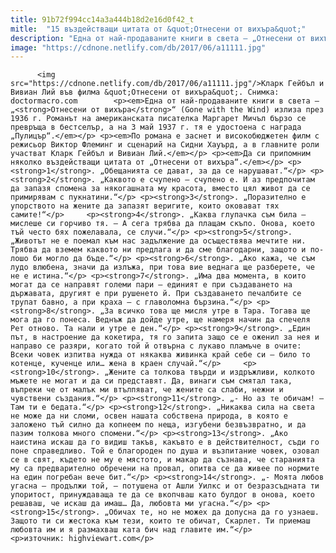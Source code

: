 ```yaml
---
title: 91b72f994cc14a3a444b18d2e16d0f42_t
mitle:  "15 въздействащи цитата от &quot;Отнесени от вихъра&quot;"
description: "Една от най-продаваните книги в света – „Отнесени от вихъра“ (Gone with the Wind) излиза през 1936 г. Романът на американската писателка Маргарет Мичъл бързо се превръща в бестселър, а на 3 май 1937 г. тя е удостоена с награда „Пулицър“. По романа е заснет и високобюджетен филм с режисьор Виктор Флеминг и сценарий на …"
image: "https://cdnone.netlify.com/db/2017/06/a11111.jpg"
---
```


          <img src="https://cdnone.netlify.com/db/2017/06/a11111.jpg"/>Кларк Гейбъл и Вивиан Лий във филма &quot;Отнесени от вихъра&quot;. Снимка: doctormacro.com        <p><em>Една от най-продаваните книги в света – „<strong>Отнесени от вихъра</strong>“ (Gone with the Wind) излиза през 1936 г. Романът на американската писателка Маргарет Мичъл бързо се превръща в бестселър, а на 3 май 1937 г. тя е удостоена с награда „Пулицър“.</em></p> <p><em>По романа е заснет и високобюджетен филм с режисьор Виктор Флеминг и сценарий на Сидни Хауърд, а в главните роли участват Кларк Гейбъл и Вивиан Лий.</em></p> <p><em>Да си припомним няколко въздействащи цитата от „Отнесени от вихъра“.</em></p> <p><strong>1</strong>. „Обещанията се дават, за да се нарушават.“</p> <p><strong>2</strong>. „Каквото е счупено – счупено е. И аз предпочитам да запазя спомена за някогашната му красота, вместо цял живот да се примирявам с пукнатини.“</p> <p><strong>3</strong>. „Поразително е упорството на жените да запазят веригите, които оковават тях самите!“</p>     <p><strong>4</strong>. „Каква глупачка съм била – мислеше си горчиво тя. – А сега трябва да плащам скъпо. Онова, което тъй често бях пожелавала, се случи.“</p> <p><strong>5</strong>. „Животът не е поемал към нас задължение да осъществява мечтите ни. Трябва да вземем каквото ни предлага и да сме благодарни, защото и по-лошо би могло да бъде.“</p> <p><strong>6</strong>. „Ако кажа, че съм лудо влюбена, значи да излъжа, при това вие веднага ще разберете, че не е истина.“</p> <p><strong>7</strong>. „Има два момента, в които могат да се направят големи пари – единият е при създаването на държавата, другият е при рушенето й. При създаването печалбите се трупат бавно, а при краха – с главоломна бързина.“</p> <p><strong>8</strong>. „За всичко това ще мисля утре в Тара. Тогава ще мога да го понеса. Веднъж да дойде утре, ще намеря начин да спечеля Рет отново. Та нали и утре е ден.“</p> <p><strong>9</strong>. „Един път, в настроение да кокетира, тя го запита защо се е оженил за нея и направо се разяри, когато той й отвърна с лукаво пламъче в очите: Всеки човек изпитва нужда от някаква живинка край себе си – било то котенце, кученце или… жена в краен случай.“</p>     <p><strong>10</strong>. „Жените са толкова твърди и издръжливи, колкото мъжете не могат и да си представят. Да, винаги съм смятал така, въпреки че от малък ми втълпяват, че жените са слаби, нежни и чувствени създания.“</p> <p><strong>11</strong>. „- Но аз те обичам! – Там ти е бедата.“</p> <p><strong>12</strong>. „Никаква сила на света не може да ни сломи, освен нашата собствена природа, в която е заложено тъй силно да копнеем по неща, изгубени безвъзвратно, и да пазим толкова много спомени.“</p> <p><strong>13</strong>. „Ако наистина искаш да го видиш такъв, какъвто е в действителност, съди го поне справедливо. Той е благороден по душа и възпитание човек, озовал се в свят, където не му е мястото, и макар да съзнава, че старанията му са предварително обречени на провал, опитва се да живее по нормите на един погребан вече бит.“</p> <p><strong>14</strong>. „- Моята любов угасна – продължи той, – потушена от Ашли Уилкс и от безразсъдната ти упоритост, принуждаваща те да се вкопчваш като булдог в онова, което решаваш, че искаш да имаш… Да, любовта ми угасна.“</p> <p><strong>15</strong>. „Обичах те, но не можех да допусна да го узнаеш. Защото ти си жестока към тези, които те обичат, Скарлет. Ти приемаш любовта им и я размахваш ката бич над главите им.“</p> <p>източник: highviewart.com</p>        